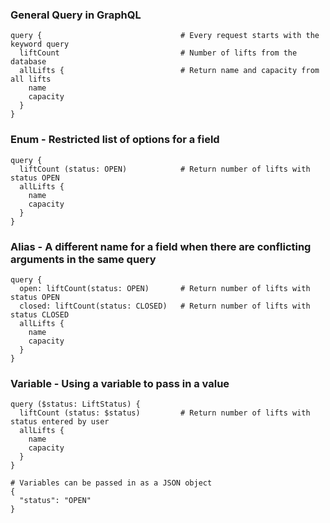 ### General Query in GraphQL
    query {                               # Every request starts with the keyword query
      liftCount                           # Number of lifts from the database
      allLifts {                          # Return name and capacity from all lifts
        name
        capacity
      }
    }

### Enum - Restricted list of options for a field
    query {
      liftCount (status: OPEN)            # Return number of lifts with status OPEN
      allLifts {
        name
        capacity
      }
    }

### Alias - A different name for a field when there are conflicting arguments in the same query
    query {
      open: liftCount(status: OPEN)       # Return number of lifts with status OPEN
      closed: liftCount(status: CLOSED)   # Return number of lifts with status CLOSED
      allLifts {
        name
        capacity
      }
    }

### Variable - Using a variable to pass in a value
    query ($status: LiftStatus) {
      liftCount (status: $status)         # Return number of lifts with status entered by user
      allLifts {
        name
        capacity
      }
    }

    # Variables can be passed in as a JSON object
    {
      "status": "OPEN"
    }